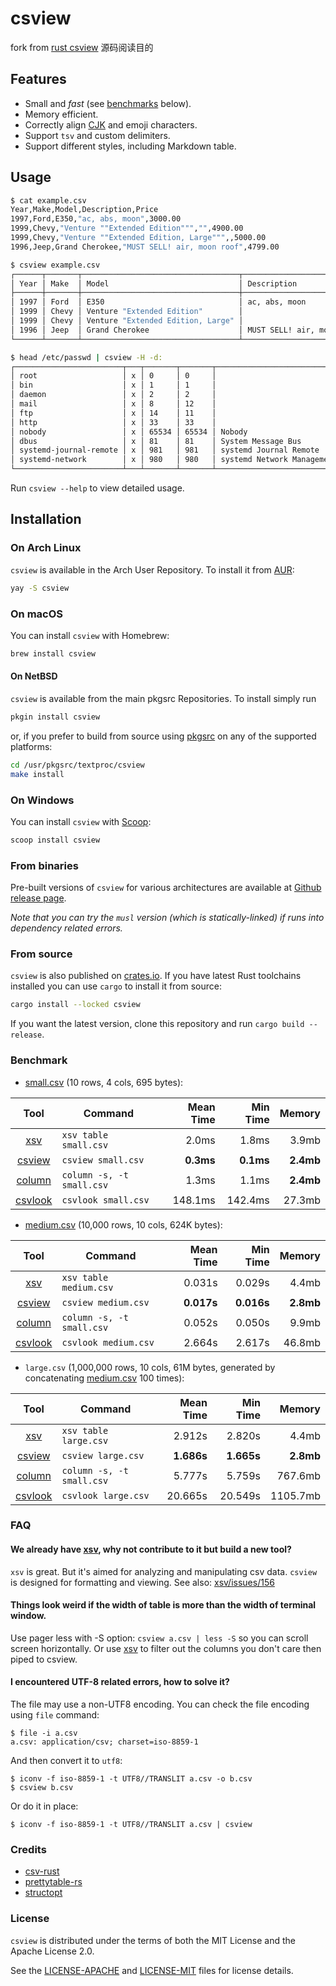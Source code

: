# csview

fork from [rust csview](https://github.com/wfxr/csview) 源码阅读目的

## Features

* Small and *fast* (see [benchmarks](#benchmark) below).
* Memory efficient.
* Correctly align [CJK](https://en.wikipedia.org/wiki/CJK_characters) and emoji characters.
* Support `tsv` and custom delimiters.
* Support different styles, including Markdown table.

## Usage

```sh
$ cat example.csv
Year,Make,Model,Description,Price
1997,Ford,E350,"ac, abs, moon",3000.00
1999,Chevy,"Venture ""Extended Edition""","",4900.00
1999,Chevy,"Venture ""Extended Edition, Large""",,5000.00
1996,Jeep,Grand Cherokee,"MUST SELL! air, moon roof",4799.00

$ csview example.csv
┌──────┬───────┬───────────────────────────────────┬───────────────────────────┬─────────┐
│ Year │ Make  │ Model                             │ Description               │ Price   │
├──────┼───────┼───────────────────────────────────┼───────────────────────────┼─────────┤
│ 1997 │ Ford  │ E350                              │ ac, abs, moon             │ 3000.00 │
│ 1999 │ Chevy │ Venture "Extended Edition"        │                           │ 4900.00 │
│ 1999 │ Chevy │ Venture "Extended Edition, Large" │                           │ 5000.00 │
│ 1996 │ Jeep  │ Grand Cherokee                    │ MUST SELL! air, moon roof │ 4799.00 │
└──────┴───────┴───────────────────────────────────┴───────────────────────────┴─────────┘

$ head /etc/passwd | csview -H -d:
┌────────────────────────┬───┬───────┬───────┬────────────────────────────┬─────────────────┐
│ root                   │ x │ 0     │ 0     │                            │ /root           │
│ bin                    │ x │ 1     │ 1     │                            │ /               │
│ daemon                 │ x │ 2     │ 2     │                            │ /               │
│ mail                   │ x │ 8     │ 12    │                            │ /var/spool/mail │
│ ftp                    │ x │ 14    │ 11    │                            │ /srv/ftp        │
│ http                   │ x │ 33    │ 33    │                            │ /srv/http       │
│ nobody                 │ x │ 65534 │ 65534 │ Nobody                     │ /               │
│ dbus                   │ x │ 81    │ 81    │ System Message Bus         │ /               │
│ systemd-journal-remote │ x │ 981   │ 981   │ systemd Journal Remote     │ /               │
│ systemd-network        │ x │ 980   │ 980   │ systemd Network Management │ /               │
└────────────────────────┴───┴───────┴───────┴────────────────────────────┴─────────────────┘
```

Run `csview --help` to view detailed usage.

## Installation

### On Arch Linux

`csview` is available in the Arch User Repository. To install it from [AUR](https://aur.archlinux.org/packages/csview):

```sh
yay -S csview
```

### On macOS

You can install `csview` with Homebrew:

```sh
brew install csview
```

#### On NetBSD

`csview` is available from the main pkgsrc Repositories. To install simply run

```sh
pkgin install csview
```

or, if you prefer to build from source using [pkgsrc](https://pkgsrc.se/textproc/csview) on any of the supported platforms:

```sh
cd /usr/pkgsrc/textproc/csview
make install
```

### On Windows

You can install `csview` with [Scoop](https://scoop.sh/):

```sh
scoop install csview
```

### From binaries

Pre-built versions of `csview` for various architectures are available at [Github release page](https://github.com/wfxr/csview/releases).

*Note that you can try the `musl` version (which is statically-linked) if runs into dependency related errors.*

### From source

`csview` is also published on [crates.io](https://crates.io). If you have latest Rust toolchains installed you can use `cargo` to install it from source:

```sh
cargo install --locked csview
```

If you want the latest version, clone this repository and run `cargo build --release`.

### Benchmark

* [small.csv](https://gist.github.com/wfxr/567e890d4db508b3c7630a96b703a57e#file-action-csv) (10 rows, 4 cols, 695 bytes):

|                                           Tool                                           | Command                   | Mean Time |  Min Time |    Memory |
|:----------------------------------------------------------------------------------------:|---------------------------|----------:|----------:|----------:|
|                   [xsv](https://github.com/BurntSushi/xsv/tree/0.13.0)                   | `xsv table small.csv`     |     2.0ms |     1.8ms |     3.9mb |
|  [csview](https://github.com/wfxr/csview/tree/90ff90e26c3e4c4c37818d717555b3e8f90d27e3)  | `csview small.csv`        | **0.3ms** | **0.1ms** | **2.4mb** |
| [column](https://github.com/util-linux/util-linux/blob/stable/v2.37/text-utils/column.c) | `column -s, -t small.csv` |     1.3ms |     1.1ms | **2.4mb** |
|               [csvlook](https://github.com/wireservice/csvkit/tree/1.0.6)                | `csvlook small.csv`       |   148.1ms |   142.4ms |    27.3mb |

* [medium.csv](https://gist.github.com/wfxr/567e890d4db508b3c7630a96b703a57e#file-sample-csv) (10,000 rows, 10 cols, 624K bytes):

|                                           Tool                                           | Command                   |  Mean Time |   Min Time |    Memory |
|:----------------------------------------------------------------------------------------:|---------------------------|-----------:|-----------:|----------:|
|                   [xsv](https://github.com/BurntSushi/xsv/tree/0.13.0)                   | `xsv table medium.csv`    |     0.031s |     0.029s |     4.4mb |
|  [csview](https://github.com/wfxr/csview/tree/90ff90e26c3e4c4c37818d717555b3e8f90d27e3)  | `csview medium.csv`       | **0.017s** | **0.016s** | **2.8mb** |
| [column](https://github.com/util-linux/util-linux/blob/stable/v2.37/text-utils/column.c) | `column -s, -t small.csv` |     0.052s |     0.050s |     9.9mb |
|               [csvlook](https://github.com/wireservice/csvkit/tree/1.0.6)                | `csvlook medium.csv`      |     2.664s |     2.617s |    46.8mb |

* `large.csv` (1,000,000 rows, 10 cols, 61M bytes, generated by concatenating [medium.csv](https://gist.github.com/wfxr/567e890d4db508b3c7630a96b703a57e#file-sample-csv) 100 times):

|                                           Tool                                           | Command                   |  Mean Time |   Min Time |    Memory |
|:----------------------------------------------------------------------------------------:|---------------------------|-----------:|-----------:|----------:|
|                   [xsv](https://github.com/BurntSushi/xsv/tree/0.13.0)                   | `xsv table large.csv`     |     2.912s |     2.820s |     4.4mb |
|  [csview](https://github.com/wfxr/csview/tree/90ff90e26c3e4c4c37818d717555b3e8f90d27e3)  | `csview large.csv`        | **1.686s** | **1.665s** | **2.8mb** |
| [column](https://github.com/util-linux/util-linux/blob/stable/v2.37/text-utils/column.c) | `column -s, -t small.csv` |     5.777s |     5.759s |   767.6mb |
|               [csvlook](https://github.com/wireservice/csvkit/tree/1.0.6)                | `csvlook large.csv`       |    20.665s |    20.549s |  1105.7mb |

### FAQ

#### We already have [xsv](https://github.com/BurntSushi/xsv), why not contribute to it but build a new tool?

`xsv` is great. But it's aimed for analyzing and manipulating csv data.
`csview` is designed for formatting and viewing. See also: [xsv/issues/156](https://github.com/BurntSushi/xsv/issues/156)

#### Things look weird if the width of table is more than the width of terminal window.

Use pager less with -S option: `csview a.csv | less -S` so you can scroll screen horizontally.
Or use [xsv](https://github.com/BurntSushi/xsv) to filter out the columns you don't care then piped to csview.

#### I encountered UTF-8 related errors, how to solve it?

The file may use a non-UTF8 encoding. You can check the file encoding using `file` command:

```*
$ file -i a.csv
a.csv: application/csv; charset=iso-8859-1
```

And then convert it to `utf8`:

```*
$ iconv -f iso-8859-1 -t UTF8//TRANSLIT a.csv -o b.csv
$ csview b.csv
```

Or do it in place:

```*
$ iconv -f iso-8859-1 -t UTF8//TRANSLIT a.csv | csview
```

### Credits

* [csv-rust](https://github.com/BurntSushi/rust-csv)
* [prettytable-rs](https://github.com/phsym/prettytable-rs)
* [structopt](https://github.com/TeXitoi/structopt)

### License

`csview` is distributed under the terms of both the MIT License and the Apache License 2.0.

See the [LICENSE-APACHE](LICENSE-APACHE) and [LICENSE-MIT](LICENSE-MIT) files for license details.

